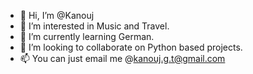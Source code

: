 - 👋 Hi, I’m @Kanouj
- 👀 I’m interested in Music and Travel.
- 🌱 I’m currently learning German.
- 💞️ I’m looking to collaborate on Python based projects.
- 📫 You can just email me @kanouj.g.t@gmail.com

<!---
Kanouj/Kanouj is a ✨ special ✨ repository because its `README.md` (this file) appears on your GitHub profile.
You can click the Preview link to take a look at your changes.
--->
